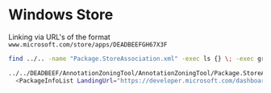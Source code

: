 # Windows Store


Linking via URL's of the format `www.microsoft.com/store/apps/DEADBEEFGH67X3F`

```bash
find ../.. -name "Package.StoreAssociation.xml" -exec ls {} \; -exec grep LandingUrl {} \;

../../DEADBEEF/AnnotationZoningTool/AnnotationZoningTool/Package.StoreAssociation.xml
  <PackageInfoList LandingUrl="https://developer.microsoft.com/dashboard/Application?appId=DEADBEEFF15RC" />
  
```